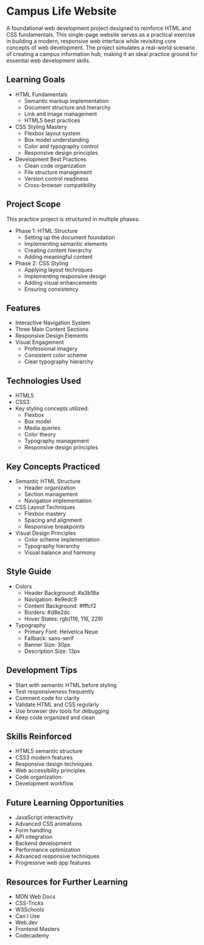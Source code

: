 # Campus Life Website
A foundational web development project designed to reinforce HTML and CSS fundamentals. This single-page website serves as a practical exercise in building a modern, responsive web interface while revisiting core concepts of web development. The project simulates a real-world scenario of creating a campus information hub, making it an ideal practice ground for essential web development skills.

## Learning Goals
* HTML Fundamentals
   * Semantic markup implementation
   * Document structure and hierarchy
   * Link and image management
   * HTML5 best practices
* CSS Styling Mastery
   * Flexbox layout system
   * Box model understanding
   * Color and typography control
   * Responsive design principles
* Development Best Practices
   * Clean code organization
   * File structure management
   * Version control readiness
   * Cross-browser compatibility

## Project Scope
This practice project is structured in multiple phases:
* Phase 1: HTML Structure
   * Setting up the document foundation
   * Implementing semantic elements
   * Creating content hierarchy
   * Adding meaningful content
* Phase 2: CSS Styling
   * Applying layout techniques
   * Implementing responsive design
   * Adding visual enhancements
   * Ensuring consistency

## Features
* Interactive Navigation System
* Three Main Content Sections
* Responsive Design Elements
* Visual Engagement
   * Professional imagery
   * Consistent color scheme
   * Clear typography hierarchy

## Technologies Used
* HTML5
* CSS3
* Key styling concepts utilized:
   * Flexbox
   * Box model
   * Media queries
   * Color theory
   * Typography management
   * Responsive design principles

## Key Concepts Practiced
* Semantic HTML Structure
   * Header organization
   * Section management
   * Navigation implementation
* CSS Layout Techniques
   * Flexbox mastery
   * Spacing and alignment
   * Responsive breakpoints
* Visual Design Principles
   * Color scheme implementation
   * Typography hierarchy
   * Visual balance and harmony

## Style Guide
* Colors
   * Header Background: #a3b18a
   * Navigation: #e9edc9
   * Content Background: #fffcf2
   * Borders: #d8e2dc
   * Hover States: rgb(116, 116, 229)
* Typography
   * Primary Font: Helvetica Neue
   * Fallback: sans-serif
   * Banner Size: 30px
   * Description Size: 13px

## Development Tips
* Start with semantic HTML before styling
* Test responsiveness frequently
* Comment code for clarity
* Validate HTML and CSS regularly
* Use browser dev tools for debugging
* Keep code organized and clean

## Skills Reinforced
* HTML5 semantic structure
* CSS3 modern features
* Responsive design techniques
* Web accessibility principles
* Code organization
* Development workflow

## Future Learning Opportunities
* JavaScript interactivity
* Advanced CSS animations
* Form handling
* API integration
* Backend development
* Performance optimization
* Advanced responsive techniques
* Progressive web app features

## Resources for Further Learning
* MDN Web Docs
* CSS-Tricks
* W3Schools
* Can I Use
* Web.dev
* Frontend Masters
* Codecademy